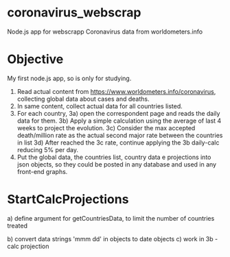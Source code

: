 # coronavirus_webscrap
Node.js app for webscrapp Coronavirus data from worldometers.info

# Objective
My first node.js app, so is only for studying.
1) Read actual content from https://www.worldometers.info/coronavirus, collecting global data about cases and deaths. 
2) In same content, collect actual data for all countries listed.
3) For each country, 
      3a) open the correspondent page and reads the daily data for them.
      3b) Apply a simple calculation using the average of last 4 weeks to project the evolution.
      3c) Consider the max accepted death/million rate as the actual second major rate between the countries in list
      3d) After reached the 3c rate, continue applying the 3b daily-calc reducing 5% per day.
4) Put the global data, the countries list, country data e projections into json objects, so they could be posted in any database and used in any front-end graphs.

# StartCalcProjections

a) define argument for getCountriesData, to limit the number of countries treated

b) convert data strings 'mmm dd' in objects to date objects
c) work in 3b - calc projection


